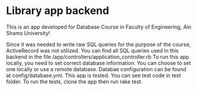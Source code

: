 # Library app backend #

This is an app developed for Database Course in Faculty of Engineering, Ain Shams University!

Since it was needed to write raw SQL queries for the purpose of the course, ActiveRecord was not utilized.
You can find all SQL queries used in this backend in the file /app/controllers/application_controller.rb
To run this app locally, you need to set correct database information. You can choose to set one locally or use a remote database. Databae configuration can be found at config/database.yml.
This app is tested. You can see test code in test folder. To run the tests, clone the app then run rake test.
